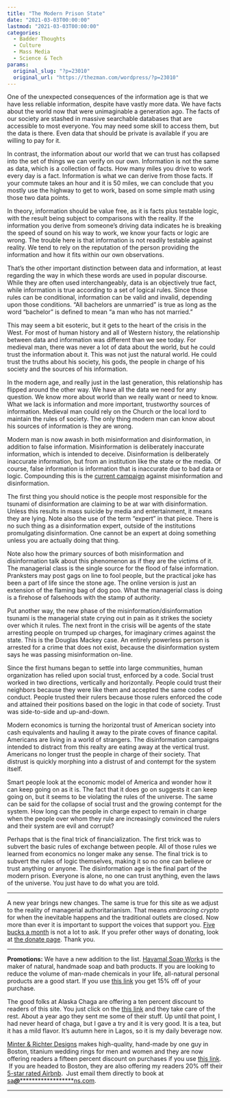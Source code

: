 ```yaml
---
title: "The Modern Prison State"
date: "2021-03-03T00:00:00"
lastmod: "2021-03-03T00:00:00"
categories:
  - Badder Thoughts
  - Culture
  - Mass Media
  - Science & Tech
params:
  original_slug: "?p=23010"
  original_url: "https://thezman.com/wordpress/?p=23010"
---
```


One of the unexpected consequences of the information age is that we
have less reliable information, despite have vastly more data. We have
facts about the world now that were unimaginable a generation ago. The
facts of our society are stashed in massive searchable databases that
are accessible to most everyone. You may need some skill to access them,
but the data is there. Even data that should be private is available if
you are willing to pay for it.

In contrast, the information about our world that we can trust has
collapsed into the set of things we can verify on our own. Information
is not the same as data, which is a collection of facts. How many miles
you drive to work every day is a fact. Information is what we can derive
from those facts. If your commute takes an hour and it is 50 miles, we
can conclude that you mostly use the highway to get to work, based on
some simple math using those two data points.

In theory, information should be value free, as it is facts plus
testable logic, with the result being subject to comparisons with the
reality. If the information you derive from someone’s driving data
indicates he is breaking the speed of sound on his way to work, we know
your facts or logic are wrong. The trouble here is that information is
not readily testable against reality. We tend to rely on the reputation
of the person providing the information and how it fits within our own
observations.

That’s the other important distinction between data and information, at
least regarding the way in which these words are used in popular
discourse. While they are often used interchangeably, data is an
objectively true fact, while information is true according to a set of
logical rules. Since those rules can be conditional, information can be
valid and invalid, depending upon those conditions. “All bachelors are
unmarried” is true as long as the word “bachelor” is defined to mean “a
man who has not married.”

This may seem a bit esoteric, but it gets to the heart of the crisis in
the West. For most of human history and all of Western history, the
relationship between data and information was different than we see
today. For medieval man, there was never a lot of data about the world,
but he could trust the information about it. This was not just the
natural world. He could trust the truths about his society, his gods,
the people in charge of his society and the sources of his information.

In the modern age, and really just in the last generation, this
relationship has flipped around the other way. We have all the data we
need for any question. We know more about world than we really want or
need to know. What we lack is information and more important,
trustworthy sources of information. Medieval man could rely on the
Church or the local lord to maintain the rules of society. The only
thing modern man can know about his sources of information is they are
wrong.

Modern man is now awash in both misinformation and disinformation, in
addition to false information. Misinformation is deliberately inaccurate
information, which is intended to deceive. Disinformation is
deliberately inaccurate information, but from an institution like the
state or the media. Of course, false information is information that is
inaccurate due to bad data or logic. Compounding this is the [current
campaign](https://www.theverge.com/2021/2/28/22304518/hbo-trailer-upcoming-qanon-movie-disinformation-researchers?scrolla=5eb6d68b7fedc32c19ef33b4)
against misinformation and disinformation.

The first thing you should notice is the people most responsible for the
tsunami of disinformation are claiming to be at war with disinformation.
Unless this results in mass suicide by media and entertainment, it means
they are lying. Note also the use of the term “expert” in that piece.
There is no such thing as a disinformation expert, outside of the
institutions promulgating disinformation. One cannot be an expert at
doing something unless you are actually doing that thing.

Note also how the primary sources of both misinformation and
disinformation talk about this phenomenon as if they are the victims of
it. The managerial class is the single source for the flood of false
information. Pranksters may post gags on line to fool people, but the
practical joke has been a part of life since the stone age. The online
version is just an extension of the flaming bag of dog poo. What the
managerial class is doing is a firehose of falsehoods with the stamp of
authority.

Put another way, the new phase of the misinformation/disinformation
tsunami is the managerial state crying out in pain as it strikes the
society over which it rules. The next front in the crisis will be agents
of the state arresting people on trumped up charges, for imaginary
crimes against the state. This is the Douglas Mackey case. An entirely
powerless person is arrested for a crime that does not exist, because
the disinformation system says he was passing misinformation on-line.

Since the first humans began to settle into large communities, human
organization has relied upon social trust, enforced by a code. Social
trust worked in two directions, vertically and horizontally. People
could trust their neighbors because they were like them and accepted the
same codes of conduct. People trusted their rulers because those rulers
enforced the code and attained their positions based on the logic in
that code of society. Trust was side-to-side and up-and-down.

Modern economics is turning the horizontal trust of American society
into cash equivalents and hauling it away to the pirate coves of finance
capital. Americans are living in a world of strangers. The
disinformation campaigns intended to distract from this realty are
eating away at the vertical trust. Americans no longer trust the people
in charge of their society. That distrust is quickly morphing into a
distrust of and contempt for the system itself.

Smart people look at the economic model of America and wonder how it can
keep going on as it is. The fact that it does go on suggests it can keep
going on, but it seems to be violating the rules of the universe. The
same can be said for the collapse of social trust and the growing
contempt for the system. How long can the people in charge expect to
remain in charge when the people over whom they rule are increasingly
convinced the rulers and their system are evil and corrupt?

Perhaps that is the final trick of financialization. The first trick was
to subvert the basic rules of exchange between people. All of those
rules we learned from economics no longer make any sense. The final
trick is to subvert the rules of logic themselves, making it so no one
can believe or trust anything or anyone. The disinformation age is the
final part of the modern prison. Everyone is alone, no one can trust
anything, even the laws of the universe. You just have to do what you
are told.

------------------------------------------------------------------------

A new year brings new changes. The same is true for this site as we
adjust to the reality of managerial authoritarianism. That means
*embracing crypto* for when the inevitable happens and the traditional
outlets are closed. Now more than ever it is important to support the
voices that support you.
<a href="https://www.subscribestar.com/the-z-blog"
rel="noopener noreferrer" target="_blank">Five bucks a month</a> is not
a lot to ask. If you prefer other ways of donating, look at
<a href="https://thezman.com/wordpress/?page_id=22713" rel="noopener"
target="_blank">the donate page</a>. Thank you.

------------------------------------------------------------------------

**Promotions:** We have a new addition to the list.
<a href="https://havamalsoapworks.com/" rel="noopener"
target="_blank">Havamal Soap Works</a> is the maker of natural, handmade
soap and bath products. If you are looking to reduce the volume of
man-made chemicals in your life, all-natural personal products are a
good start. If you use
<a href="https://havamalsoapworks.com/discount/ZMAN" rel="noopener"
target="_blank">this link</a> you get 15% off of your purchase.

The good folks at Alaska Chaga are offering a ten percent discount to
readers of this site. You just click on the
<a href="https://alaskachaga.us/discount/ZMAN" rel="noopener noreferrer"
target="_blank">this link</a> and they take care of the rest. About a
year ago they sent me some of their stuff. Up until that point, I had
never heard of chaga, but I gave a try and it is very good. It is a tea,
but it has a mild flavor. It’s autumn here in Lagos, so it is my daily
beverage now.

<a href="https://www.minterandrichterdesigns.com/"
rel="noreferrer nofollow noopener" target="_blank">Minter &amp; Richter
Designs</a> makes high-quality, hand-made by one guy in Boston, titanium
wedding rings for men and women and they are now offering readers a
fifteen percent discount on purchases if you use
<a href="https://www.minterandrichterdesigns.com/discount/ZMAN"
rel="noreferrer nofollow noopener" target="_blank">this link</a>. 
 <span class="highlight"><span class="colour"><span class="font"><span class="size">If
you are headed to Boston, they are also offering my readers 20% off
their <a
href="https://www.airbnb.com/users/7988017/listings?user_id=7988017&amp;s=3"
rel="noopener noreferrer" target="_blank">5-star rated Airbnb</a>.  Just
email them directly to book at
<a href="mailto:sa***@*********************ns.com"
data-original-string="t5pI9Oi7vqAGQleMcGtSLA==cb7rqjQ6QAGMblfP7Hix4KzurJCqXNnE5lsei1Sr0qaq61hfqTNiutpwr3reqIfnEp+"><span
class="apbct-email-encoder"
data-original-string="ziyjSxr2DmF4lplQ3RW94Q==cb7DMWNu4wFqmnyd/vXvbZyAKGeAiGbfpCq5obB/t042amU5aYGgk/bjFqsQBkDi3CC"
title="This contact has been encoded by Anti-Spam by CleanTalk. Click to decode. To finish the decoding make sure that JavaScript is enabled in your browser.">sa<span
class="apbct-blur">***</span>@<span
class="apbct-blur">*********************</span>ns.com</span></a>.</span></span></span></span>

------------------------------------------------------------------------
